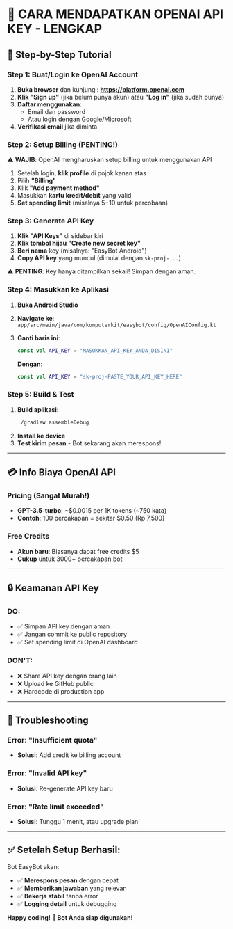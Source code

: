 # 🚀 CARA MENDAPATKAN OPENAI API KEY - LENGKAP

## **🎯 Step-by-Step Tutorial**

### **Step 1: Buat/Login ke OpenAI Account**

1. **Buka browser** dan kunjungi: **https://platform.openai.com**
2. **Klik "Sign up"** (jika belum punya akun) atau **"Log in"** (jika sudah punya)
3. **Daftar menggunakan**:
   - Email dan password
   - Atau login dengan Google/Microsoft
4. **Verifikasi email** jika diminta

### **Step 2: Setup Billing (PENTING!)**

⚠️ **WAJIB**: OpenAI mengharuskan setup billing untuk menggunakan API

1. Setelah login, **klik profile** di pojok kanan atas
2. Pilih **"Billing"**
3. Klik **"Add payment method"**
4. Masukkan **kartu kredit/debit** yang valid
5. **Set spending limit** (misalnya $5-$10 untuk percobaan)

### **Step 3: Generate API Key**

1. **Klik "API Keys"** di sidebar kiri
2. **Klik tombol hijau "Create new secret key"**
3. **Beri nama** key (misalnya: "EasyBot Android")
4. **Copy API key** yang muncul (dimulai dengan `sk-proj-...`)

⚠️ **PENTING**: Key hanya ditampilkan sekali! Simpan dengan aman.

### **Step 4: Masukkan ke Aplikasi**

1. **Buka Android Studio**
2. **Navigate ke**: `app/src/main/java/com/komputerkit/easybot/config/OpenAIConfig.kt`
3. **Ganti baris ini**:

   ```kotlin
   const val API_KEY = "MASUKKAN_API_KEY_ANDA_DISINI"
   ```

   **Dengan**:

   ```kotlin
   const val API_KEY = "sk-proj-PASTE_YOUR_API_KEY_HERE"
   ```

### **Step 5: Build & Test**

1. **Build aplikasi**:
   ```bash
   ./gradlew assembleDebug
   ```
2. **Install ke device**
3. **Test kirim pesan** - Bot sekarang akan merespons!

---

## **💳 Info Biaya OpenAI API**

### **Pricing (Sangat Murah!)**

- **GPT-3.5-turbo**: ~$0.0015 per 1K tokens (~750 kata)
- **Contoh**: 100 percakapan = sekitar $0.50 (Rp 7,500)

### **Free Credits**

- **Akun baru**: Biasanya dapat free credits $5
- **Cukup** untuk 3000+ percakapan bot

---

## **🔒 Keamanan API Key**

### **DO:**

- ✅ Simpan API key dengan aman
- ✅ Jangan commit ke public repository
- ✅ Set spending limit di OpenAI dashboard

### **DON'T:**

- ❌ Share API key dengan orang lain
- ❌ Upload ke GitHub public
- ❌ Hardcode di production app

---

## **🐛 Troubleshooting**

### **Error: "Insufficient quota"**

- **Solusi**: Add credit ke billing account

### **Error: "Invalid API key"**

- **Solusi**: Re-generate API key baru

### **Error: "Rate limit exceeded"**

- **Solusi**: Tunggu 1 menit, atau upgrade plan

---

## **✅ Setelah Setup Berhasil:**

Bot EasyBot akan:

- ✅ **Merespons pesan** dengan cepat
- ✅ **Memberikan jawaban** yang relevan
- ✅ **Bekerja stabil** tanpa error
- ✅ **Logging detail** untuk debugging

**Happy coding! 🚀 Bot Anda siap digunakan!**
